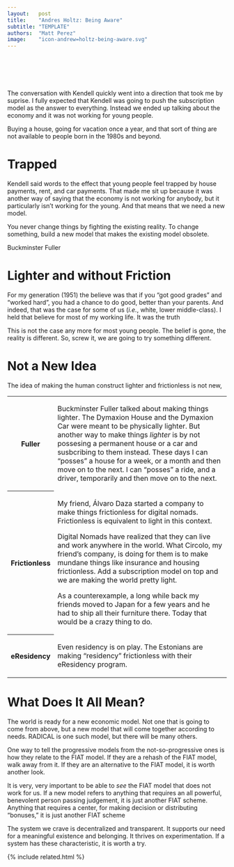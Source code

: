 ```yaml
---
layout:   post
title:    "Andres Holtz: Being Aware"
subtitle: "TEMPLATE"
authors:  "Matt Perez"
image:    "icon-andrew=holtz-being-aware.svg"
---
```


<div style="display:none;">
 <p></p>
</div>

<h1>&nbsp;</h1>
 <p>The conversation with Kendell quickly went into a direction that took me by suprise. I fully expected that Kendell was going to push the subscription model as the answer to everything. Instead we ended up talking about the economy and it was not working for young people.</p>
 <p>Buying a house, going for vacation once a year, and that sort of thing are not available to people born in the 1980s and beyond.</p>

<h1>Trapped</h1>
 <p>Kendell said words to the effect that young people feel trapped by house payments, rent, and car payments. That made me sit up because it was another way of saying that the economy is not working for anybody, but it particularly isn&rsquo;t working for the young. And that means that we need a new model.</p>
 <div class="_citation">
  <p>You never change things by fighting the existing reality. To change something, build a new model that makes the existing model obsolete.</p>
  <p id="_signature">Buckminster Fuller</p>
 </div>

<h1>Lighter and without Friction</h1>
 <p>For my generation (1951) the believe was that if you &ldquo;got good grades&rdquo; and &ldquo;worked hard&rdquo;, you had a chance to do good, better than your parents. And indeed, that was the case for some of us (<em>i.e.</em>, white, lower middle-class). I held that believe for most of my working life. It was the truth</p>
 <p>This is not the case any more for most young people. The belief is gone, the reality is different. So, screw it, we are going to try something different.</p>

<h1>Not a New Idea</h1>
 <p>The idea of making the human construct lighter and frictionless is not new,</h1>
 <div class="center">
  <table class="h2table">
   <tr>
    <th>Fuller</th>
    <td>
     <p>Buckminster Fuller talked about making things lighter. The Dymaxion House and the Dymaxion Car were meant to be physically lighter. But another way to make things  <em>lighter</em> is by not possesing a permanent house or a car and susbcribing to them instead. These days I can &ldquo;posses&rdquo; a house for a week, or a month and then move on to the next. I can &ldquo;posses&rdquo; a ride, and a driver, temporarily and then move on to the next.</p>
    </td>
   </tr>
   <tr>
    <th>Frictionless</th>
    <td>
     <p>My friend, Álvaro Daza started a company to make things frictionless for digital nomads. Frictionless is equivalent to light in this context.</p>
     <p>Digital Nomads have realized that they can live and work anywhere in the world. What Circolo, my friend&rsquo;s company, is doing for them is to make mundane things like insurance and housing frictionless. Add a subscription model on top and we are making the world pretty light.</p>
     <p>As a counterexample, a long while back my friends moved to Japan for a few years and he had to ship all their furniture there. Today that would be a crazy thing to do.</p>
    </td>
   </tr>
   <tr>
    <th>eResidency</th>
    <td>
     <p>Even residency is on play. The Estonians are making &ldquo;residency&rdquo; frictionless with their eResidency program.</p>
    </td>
   </tr>
  </table>
 </div>

<h1>What Does It All Mean?</h1>
 <p>The world is ready for a new economic model. Not one that is going to come from above, but a new model that will come together according to needs. <span class='_paradigm'>RADICAL</span> is one such model, but there will be many others.</p>
 <p>One way to tell the progressive models from the not-so-progressive ones is how they relate to the <span class='_paradigm'>FIAT</span> model. If they are a rehash of the <span class='_paradigm'>FIAT</span> model, walk away from it. If they are an alternative to the <span class='_paradigm'>FIAT</span> model, it is worth another look.</p>
 <p>It is very, very important to be able to <em>see</em> the <span class='_paradigm'>FIAT</span> model that does not work for us. If a new model refers to anything that requires an all powerful, benevolent person passing judgement, it is just another <span class='_paradigm'>FIAT</span> scheme. Anything that requires a center, for making decision or distributing &ldquo;bonuses,&rdquo; it is just another <span class='_paradigm'>FIAT</span> scheme</p>
 <p>The system we crave is decentralized and transparent. It supports our need for a meaningful existence and belonging. It thrives on experimentation. If a system has these characteristic, it is worth a try.</p>

{% include related.html %}
